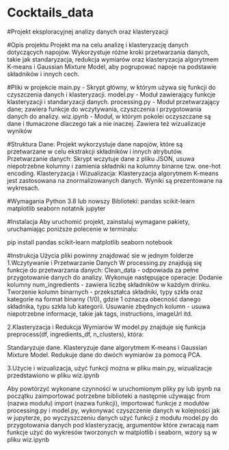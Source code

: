 # Cocktails_data

#Projekt eksploracyjnej analizy danych oraz klasteryzacji

#Opis projektu
Projekt ma na celu analizę i klasteryzację danych dotyczących napojów. Wykorzystuje różne kroki przetwarzania danych, takie jak standaryzacja, redukcja wymiarów oraz klasteryzacja algorytmem K-means i
Gaussian Mixture Model, aby pogrupować napoje na podstawie składników i innych cech.

#Pliki w projekcie
main.py - Skrypt główny, w którym używa się funkcji do czyszczenia danych i klasteryzacji.
model.py - Moduł zawierający funkcje klasteryzacji i standaryzacji danych.
processing.py - Moduł przetwarzający dane; zawiera funkcje do wczytywania, czyszczenia i przygotowania danych do analizy.
wiz.ipynb - Moduł, w którym pokolei oczyszczane są dane i tłumaczone dlaczego tak a nie inaczej. Zawiera też wizualizacje wyników

#Struktura
Dane: Projekt wykorzystuje dane napojów, które są przetwarzane w celu ekstrakcji składników i innych atrybutów.
Przetwarzanie danych: Skrypt wczytuje dane z pliku JSON, usuwa niepotrzebne kolumny i zamienia składniki na kolumny binarne tzw. one-hot encoding.
Klasteryzacja i Wizualizacja: Klasteryzacja algorytmem K-means jest zastosowana na znormalizowanych danych. Wyniki są prezentowane na wykresach.

#Wymagania
Python 3.8 lub nowszy
Biblioteki:
pandas
scikit-learn
matplotlib
seaborn
notatnik jupyter

#Instalacja
Aby uruchomić projekt, zainstaluj wymagane pakiety, uruchamiając poniższe polecenie w terminalu:

pip install pandas scikit-learn matplotlib seaborn notebook


#Instrukcja Użycia
pliki powinny znajdować sie w jednym folderze
1.Wczytywanie i Przetwarzanie Danych
W processing.py znajdują się funkcje do przetwarzania danych:
Clean_data - odpowiada za pełne przygotowanie danych do analizy. Wykonuje następujące operacje:
Dodanie kolumny num_ingredients - zawiera liczbę składników w każdym drinku.
Tworzenie kolumn binarnych - przekształca składniki, typy szkła oraz kategorie na format binarny (1/0), gdzie 1 oznacza obecność danego składnika, typu szkła lub kategorii.
Usuwanie zbędnych kolumn - usuwa niepotrzebne informacje, takie jak tags, instructions, imageUrl itd.

2.Klasteryzacja i Redukcja Wymiarów
W model.py znajduje się funkcja preprocess(df, ingredients_df, n_clusters), która:

Standaryzuje dane.
Klasteryzuje dane algorytmem K-means i Gaussian Mixture Model.
Redukuje dane do dwóch wymiarów za pomocą PCA.

3.Użycie i wizualizacja, użyć funkcji można w pliku main.py, wizualizacje przedstawiono w pliku wiz.ipynb

Aby powtórzyć wykonane czynności w uruchomionym pliky py lub ipynb na początku zaimportować potrzebne biblioteki a następnie używając from (nazwa modułu) import (nazwa funkcji), importować funkcje z modułów processing.py i model.py, wykonywać czyszczenie danych w kolejności jak w jupyterze, po wyczyszczeniu danych użyć funkcji z modułu model.py do przygotowania danych pod klasteryzację, argumentów które zwracają nam funkcje użyć do wykresów tworzonych w matplotlib i seaborn, wzory są w pliku wiz.ipynb


